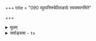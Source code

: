 +++
title = "090 व्युत्पत्तिश्चेल्लिङादेः स्वयमवगमिते"

+++
<details><summary>मूलम्</summary>

व्युत्पत्तिश्चेल्लिङादेः स्वयमवगमिते स्यान्मिथस्संश्रयादिर्नान्यैरत्रानुभूतिः स्मृतिरपि न च वस्तद्द्वयान्यो विमर्शः ।  
अर्थापत्त्या मिते चेन्न गुरुमतमिदं मन्यसे तत्तथा चेत् कल्प्येत द्वारमात्रं तदिति न खलु तद्वाच्यभावादिकल्प्यम् ॥ ९० ॥
</details>

<details><summary>सर्वाङ्कषा - ९०</summary>

लिङ : अपूर्वे शक्तिग्रहः न भवतीति प्रतिपादयति - व्युत्पत्तिरित्यादि । 'कार्यान्विते पदानां शक्तिः' इति तु 'गामानय' 'गां नय' इत्यादौ लौकिके क्रियारूपकार्ये शक्तिर्लोकाद्भवितुमर्हति । भवदीयं कार्यं त्वलौकिकम्, क्रियातिरिक्तम्, अत एवापूर्वादिपदवाच्यम् । एतदेव मुख्यं कार्यम्, क्रियारूपं कार्यं तु गौणम् । एतादृशलोकविलक्षणे शक्तिग्रहः कथं भवति ? अनेनैव लिङादिनाऽवगते वा ? प्रमाणान्तरेणावगते वा? लिङादेः व्युत्पत्तिः स्वयमवगमिते **चेत्** = अनेनैवावगते इति पक्षे, मिथः **संश्रयादिः** = अन्योन्याश्रयादिः स्यात् । अन्यैः इति द्वितीयविकल्पे, प्रमाणान्तरं तत् किम्? शब्दस्तु प्रथमकल्पे गतः, लिङः शब्दरूपत्वात् । **अत्र** = द्वितीयकल्पे अनुभूतिः, स्मृतिरपि तद्द्वयान्यः विमर्शः **च** = औचित्यरूपं ज्ञानं वा न तत्र किञ्चित्प्रमाणम्, यतस्तस्य तैश्शाब्दत्वमुच्यते । अर्थापत्त्या मिते **चेत्** = तत्संमतातिरिक्तप्रमाणेन अर्थापत्त्या चेत्, इदं न गुरुमतम् । तथा च अपसिद्धान्तः । भाट्टमतं हि तत् । गुरुमतं खलु वाच्यापूर्ववादि । तत् तथा मन्यसे **चेत्** = यथातथा वा भवतु । तदेवाङ्गीकरिष्याम इति चेत्, तदा द्वारमात्रं तत् कल्प्येत इति, **तद्वाच्यभावादि** = तस्य लिङ्वाच्यत्वादिकम् न खलु **कल्प्यम्** = कल्पयितुं न हि शक्यम् । कल्प्यापूर्ववादस्तु पूर्वमेव निरस्तः । ततश्च लिङादीनां कार्यवाचकत्वपक्षो न साधीयान् ॥ ९० ॥
</details>
